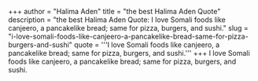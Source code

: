+++
author = "Halima Aden"
title = "the best Halima Aden Quote"
description = "the best Halima Aden Quote: I love Somali foods like canjeero, a pancakelike bread; same for pizza, burgers, and sushi."
slug = "i-love-somali-foods-like-canjeero-a-pancakelike-bread-same-for-pizza-burgers-and-sushi"
quote = '''I love Somali foods like canjeero, a pancakelike bread; same for pizza, burgers, and sushi.'''
+++
I love Somali foods like canjeero, a pancakelike bread; same for pizza, burgers, and sushi.
